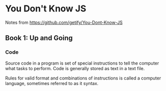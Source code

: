 # You Don't Know JS

Notes from https://github.com/getify/You-Dont-Know-JS

## Book 1: Up and Going

### Code

Source code in a program is set of special instructions to tell the computer what tasks to perform. Code is generally stored as text in a text file.

Rules for valid format and combinations of instructions is called a computer language, sometimes referred to as it syntax. 

